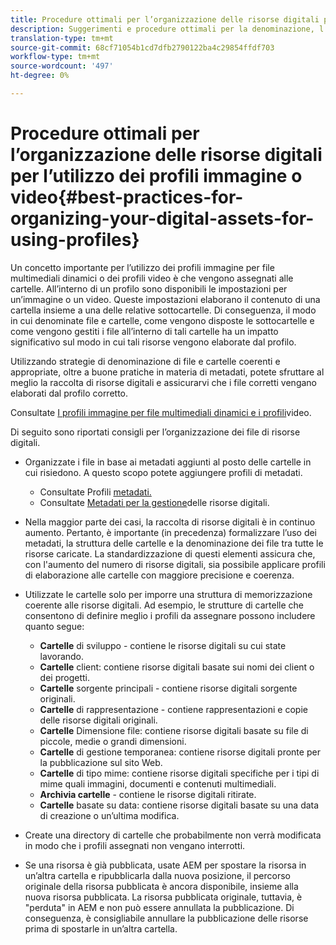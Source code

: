 ```yaml
---
title: Procedure ottimali per l’organizzazione delle risorse digitali per l’utilizzo di profili immagine o video per file multimediali dinamici
description: Suggerimenti e procedure ottimali per la denominazione, l’organizzazione e la gestione di file di immagini e risorse video per file multimediali dinamici.
translation-type: tm+mt
source-git-commit: 68cf71054b1cd7dfb2790122ba4c29854ffdf703
workflow-type: tm+mt
source-wordcount: '497'
ht-degree: 0%

---
```



# Procedure ottimali per l’organizzazione delle risorse digitali per l’utilizzo dei profili immagine o video{#best-practices-for-organizing-your-digital-assets-for-using-profiles}

Un concetto importante per l’utilizzo dei profili immagine per file multimediali dinamici o dei profili video è che vengono assegnati alle cartelle. All’interno di un profilo sono disponibili le impostazioni per un’immagine o un video. Queste impostazioni elaborano il contenuto di una cartella insieme a una delle relative sottocartelle. Di conseguenza, il modo in cui denominate file e cartelle, come vengono disposte le sottocartelle e come vengono gestiti i file all’interno di tali cartelle ha un impatto significativo sul modo in cui tali risorse vengono elaborate dal profilo.

Utilizzando strategie di denominazione di file e cartelle coerenti e appropriate, oltre a buone pratiche in materia di metadati, potete sfruttare al meglio la raccolta di risorse digitali e assicurarvi che i file corretti vengano elaborati dal profilo corretto.

Consultate [I profili immagine per file multimediali dinamici e i profili](about-image-video-profiles.md)video.

Di seguito sono riportati consigli per l’organizzazione dei file di risorse digitali.

* Organizzate i file in base ai metadati aggiunti al posto delle cartelle in cui risiedono. A questo scopo potete aggiungere profili di metadati.

   * Consultate Profili [metadati.](/help/assets/metadata-profiles.md)
   * Consultate [Metadati per la gestione](/help/assets/manage-metadata.md)delle risorse digitali.

* Nella maggior parte dei casi, la raccolta di risorse digitali è in continuo aumento. Pertanto, è importante (in precedenza) formalizzare l’uso dei metadati, la struttura delle cartelle e la denominazione dei file tra tutte le risorse caricate. La standardizzazione di questi elementi assicura che, con l&#39;aumento del numero di risorse digitali, sia possibile applicare profili di elaborazione alle cartelle con maggiore precisione e coerenza.
* Utilizzate le cartelle solo per imporre una struttura di memorizzazione coerente alle risorse digitali. Ad esempio, le strutture di cartelle che consentono di definire meglio i profili da assegnare possono includere quanto segue:

   * **Cartelle** di sviluppo - contiene le risorse digitali su cui state lavorando.
   * **Cartelle** client: contiene risorse digitali basate sui nomi dei client o dei progetti.
   * **Cartelle** sorgente principali - contiene risorse digitali sorgente originali.
   * **Cartelle** di rappresentazione - contiene rappresentazioni e copie delle risorse digitali originali.
   * **Cartelle** Dimensione file: contiene risorse digitali basate su file di piccole, medie o grandi dimensioni.
   * **Cartelle** di gestione temporanea: contiene risorse digitali pronte per la pubblicazione sul sito Web.
   * **Cartelle** di tipo mime: contiene risorse digitali specifiche per i tipi di mime quali immagini, documenti e contenuti multimediali.
   * **Archivia cartelle** - contiene le risorse digitali ritirate.
   * **Cartelle** basate su data: contiene risorse digitali basate su una data di creazione o un’ultima modifica.

* Create una directory di cartelle che probabilmente non verrà modificata in modo che i profili assegnati non vengano interrotti.
* Se una risorsa è già pubblicata, usate AEM per spostare la risorsa in un’altra cartella e ripubblicarla dalla nuova posizione, il percorso originale della risorsa pubblicata è ancora disponibile, insieme alla nuova risorsa pubblicata. La risorsa pubblicata originale, tuttavia, è &quot;perduta&quot; in AEM e non può essere annullata la pubblicazione. Di conseguenza, è consigliabile annullare la pubblicazione delle risorse prima di spostarle in un’altra cartella.

